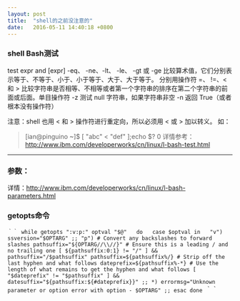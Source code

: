 ```yaml
---
layout: post
title:  "shell的之前没注意的"
date:   2016-05-11 14:40:18 +0800
---
```


### shell Bash测试
test expr and [expr]
-eq、 -ne、-lt、 -le、 -gt 或 -ge 比较算术值，它们分别表示等于、不等于、小于、小于等于、大于、大于等于。
分别用操作符 =、 !=、< 和 > 比较字符串是否相等、不相等或者第一个字符串的排序在第二个字符串的前面或后面。单目操作符 -z 测试 null 字符串，如果字符串非空 -n 返回 True（或者根本没有操作符）

注意：shell 也用 < 和 > 操作符进行重定向，所以必须用 \< 或 \> 加以转义。
如：
>[ian@pinguino ~]$ [ "abc" \< "def" ];echo $?
>0
详情参考：http://www.ibm.com/developerworks/cn/linux/l-bash-test.html

***
### 参数：
详情：http://www.ibm.com/developerworks/cn/linux/l-bash-parameters.html

### getopts命令

`｀｀
  while getopts ":v:p:" optval "$@"  
    do  
      case $optval in  
        "v")  
          ssversion="$OPTARG"
          ;;
        "p")
            # Convert any backslashes to forward slashes
            pathsuffix="${OPTARG//\\//}"
            # Ensure this is a leading / and no trailing one
            [ ${pathsuffix:0:1} != "/" ] && pathsuffix="/$pathsuffix"
            pathsuffix=${pathsuffix%/}
            # Strip off the last hyphen and what follows
            dateprefix=${pathsuffix%-*}
            # Use the length of what remains to get the hyphen and what follows
            [ "$dateprefix" != "$pathsuffix" ] && datesuffix="${pathsuffix:${#dateprefix}}"
            ;;
        *)
           errormsg="Unknown parameter or option error with option - $OPTARG"
        ;;
        esac
  done
 `｀｀



